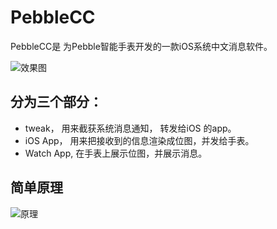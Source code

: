 PebbleCC
========

PebbleCC是 为Pebble智能手表开发的一款iOS系统中文消息软件。

![效果图](http://dn-songfei.qbox.me/pebbleccworks.jpg)

## 分为三个部分：

* tweak， 用来截获系统消息通知， 转发给iOS 的app。
* iOS App， 用来把接收到的信息渲染成位图，并发给手表。
* Watch App, 在手表上展示位图，并展示消息。 

## 简单原理

![原理](http://dn-songfei.qbox.me/pebblecc.jpg)



